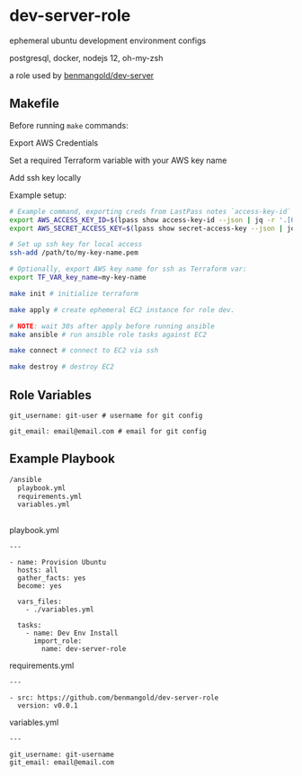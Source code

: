 dev-server-role
=========

ephemeral ubuntu development environment configs

postgresql, docker, nodejs 12, oh-my-zsh

a role used by [benmangold/dev-server](https://github.com/benmangold/dev-server)

Makefile
--------

Before running `make` commands:

Export AWS Credentials

Set a required Terraform variable with your AWS key name

Add ssh key locally

Example setup:

```bash
# Example command, exporting creds from LastPass notes `access-key-id` and `secret-access-key` with jq:
export AWS_ACCESS_KEY_ID=$(lpass show access-key-id --json | jq -r '.[0].note')
export AWS_SECRET_ACCESS_KEY=$(lpass show secret-access-key --json | jq -r '.[0].note')

# Set up ssh key for local access
ssh-add /path/to/my-key-name.pem

# Optionally, export AWS key name for ssh as Terraform var:
export TF_VAR_key_name=my-key-name

```

```bash
make init # initialize terraform

make apply # create ephemeral EC2 instance for role dev. 

# NOTE: wait 30s after apply before running ansible
make ansible # run ansible role tasks against EC2

make connect # connect to EC2 via ssh

make destroy # destroy EC2

```

Role Variables
--------------

```text
git_username: git-user # username for git config

git_email: email@email.com # email for git config

```

Example Playbook
----------------

```fs
/ansible
  playbook.yml
  requirements.yml
  variables.yml
 
```

playbook.yml
```ansible
---

- name: Provision Ubuntu
  hosts: all
  gather_facts: yes
  become: yes

  vars_files:
    - ./variables.yml

  tasks:
    - name: Dev Env Install
      import_role:
        name: dev-server-role

```

requirements.yml
```ansible
---

- src: https://github.com/benmangold/dev-server-role
  version: v0.0.1

```

variables.yml
```ansible
---

git_username: git-username
git_email: email@email.com

```